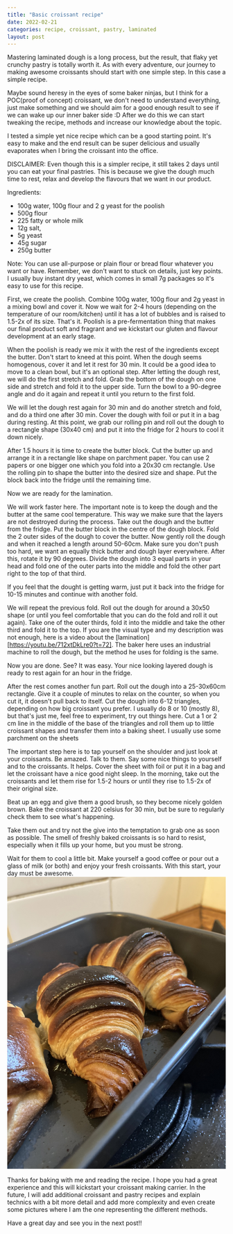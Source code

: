 ```yaml
---
title: "Basic croissant recipe"
date: 2022-02-21
categories: recipe, croissant, pastry, laminated
layout: post
---
```


Mastering laminated dough is a long process, but the result, that flaky yet crunchy pastry is totally worth it. As with every adventure, our journey to making awesome croissants should start with one simple step. In this case a simple recipe.

Maybe sound heresy in the eyes of some baker ninjas, but I think for a POC(proof of concept) croissant, we don't need to understand everything, just make something and we should aim for a good enough result to see if we can wake up our inner baker side :D After we do this we can start tweaking the recipe, methods and increase our knowledge about the topic. 

I tested a simple yet nice recipe which can be a good starting point. It's easy to make and the end result can be super delicious and usually evaporates when I bring the croissant into the office. 

DISCLAIMER: Even though this is a simpler recipe, it still takes 2 days until you can eat your final pastries. This is because we give the dough much time to rest, relax and develop the flavours that we want in our product.

Ingredients:
- 100g water, 100g  flour and 2 g yeast for the poolish
- 500g  flour
- 225 fatty or whole milk
- 12g salt,
- 5g yeast
- 45g sugar
- 250g butter

Note: 
You can use all-purpose or plain flour or bread flour whatever you want or have. Remember, we don't want to stuck on details, just key points. 
I usually buy instant dry yeast, which comes in small 7g packages so it's easy to use for this recipe. 

First, we create the poolish. Combine 100g water, 100g flour and 2g yeast in a mixing bowl and cover it. Now we wait for 2-4 hours (depending on the temperature of our room/kitchen) until it has a lot of bubbles and is raised to 1.5-2x of its size. That's it. Poolish is a pre-fermentation thing that makes our final product soft and fragrant and we kickstart our gluten and flavour development at an early stage. 

When the poolish is ready we mix it with the rest of the ingredients except the butter. Don't start to kneed at this point. When the dough seems homogenous, cover it and let it rest for 30 min. It could be a good idea to move to a clean bowl, but it's an optional step. 
After letting the dough rest,  we will do the first stretch and fold. Grab the bottom of the dough on one side and stretch and fold it to the upper side. Turn the bowl to a 90-degree angle and do it again and repeat it until you return to the first fold.

We will let the dough rest again for 30 min and do another stretch and fold, and do a third one after 30 min. Cover the dough with foil or put it in a bag during resting. At this point, we grab our rolling pin and roll out the dough to a rectangle shape (30x40 cm) and put it into the fridge for 2 hours to cool it down nicely. 

After 1.5 hours it is time to create the butter block. Cut the butter up and arrange it in a rectangle like shape on parchment paper. You can use 2 papers or one bigger one which you fold into a 20x30 cm rectangle. Use the rolling pin to shape the butter into the desired size and shape. Put the block back into the fridge until the remaining time. 

Now we are ready for the lamination. 

We will work faster here. The important note is to keep the dough and the butter at the same cool temperature. This way we make sure that the layers are not destroyed during the process. 
Take out the dough and the butter from the fridge. Put the butter block in the centre of the dough block. Fold the 2 outer sides of the dough to cover the butter. Now gently roll the dough and when it reached a length around 50-60cm. Make sure you don't push too hard, we want an equally thick butter and dough layer everywhere. After this, rotate it by 90 degrees. Divide the dough into 3 equal parts in your head and fold one of the outer parts into the middle and fold the other part right to the top of that third. 

If you feel that the dought is getting warm, just put it back into the fridge for 10-15 minutes and continue with another fold.

We will repeat the previous fold. Roll out the dough for around a 30x50 shape (or until you feel comfortable that you can do the fold and roll it out again). Take one of the outer thirds, fold it into the middle and take the other third and fold it to the top. 
If you are the visual type and my description was not enough, here is a video about the [lamination][https://youtu.be/712xtDkLre0?t=72].
The baker here uses an industrial machine to roll the dough, but the method he uses for folding is the same. 

Now you are done. See? It was easy. Your nice looking layered dough is ready to rest again for an hour in the fridge.

After the rest comes another fun part. Roll out the dough into a 25-30x60cm rectangle. Give it a couple of minutes to relax on the counter, so when you cut it, it doesn't pull back to itself. 
Cut the dough into 6-12 triangles, depending on how big croissant you prefer. I usually do 8 or 10 (mostly 8), but that's just me, feel free to experiment, try out things here.  Cut a 1 or 2 cm line in the middle of the base of the triangles and roll them up to little croissant shapes and transfer them into a baking sheet. I usually use some parchment on the sheets 

The important step here is to tap yourself on the shoulder and just look at your croissants. Be amazed. Talk to them. Say some nice things to yourself and to the croissants. It helps.
Cover the sheet with foil or put it in a bag and let the croissant have a nice good night sleep. 
In the morning, take out the croissants and let them rise for 1.5-2 hours or until they rise to 1.5-2x of their original size. 

Beat up an egg and give them a good brush, so they become nicely golden brown. 
Bake the croissant at 220 celsius for 30 min, but be sure to regularly check them to see what's happening. 

Take them out and try not the give into the temptation to grab one as soon as possible. The smell of freshly baked croissants is so hard to resist, especially when it fills up your home, but you must be strong. 

Wait for them to cool a little bit. 
Make yourself a good coffee or pour out a glass of milk (or both) and enjoy your fresh croissants. With this start, your day must be awesome. 
![croissant](/assets/images/basic-croissant.jpg)

Thanks for baking with me and reading the recipe. I hope you had a great experience and this will kickstart your croissant making carrier. 
In the future, I will add additional croissant and pastry recipes and explain technics with a bit more detail and add more complexity and even create some pictures where I am the one representing the different methods.

Have a great day and see you in the next post!!